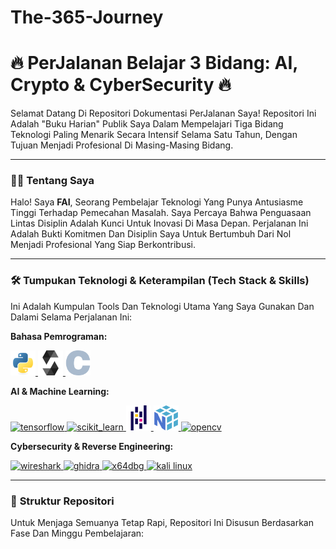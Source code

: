 # The-365-Journey

# 🔥 PerJalanan Belajar 3 Bidang: AI, Crypto & CyberSecurity 🔥

Selamat Datang Di Repositori Dokumentasi PerJalanan Saya! Repositori Ini Adalah "Buku Harian" Publik Saya Dalam Mempelajari Tiga Bidang Teknologi Paling Menarik Secara Intensif Selama Satu Tahun, Dengan Tujuan Menjadi Profesional Di Masing-Masing Bidang.

---

### 👨‍💻 **Tentang Saya**

Halo! Saya **FAI**, Seorang Pembelajar Teknologi Yang Punya Antusiasme Tinggi Terhadap Pemecahan Masalah. Saya Percaya Bahwa Penguasaan Lintas Disiplin Adalah Kunci Untuk Inovasi Di Masa Depan. Perjalanan Ini Adalah Bukti Komitmen Dan Disiplin Saya Untuk Bertumbuh Dari Nol Menjadi Profesional Yang Siap Berkontribusi.

---

### 🛠️ **Tumpukan Teknologi & Keterampilan (Tech Stack & Skills)**

Ini Adalah Kumpulan Tools Dan Teknologi Utama Yang Saya Gunakan Dan Dalami Selama Perjalanan Ini:

**Bahasa Pemrograman:**
<p align="left">
  <a href="https://www.python.org" target="_blank" rel="noreferrer"> <img src="https://raw.githubusercontent.com/devicons/devicon/master/icons/python/python-original.svg" alt="python" width="40" height="40"/> </a>
  <a href="https://soliditylang.org/" target="_blank" rel="noreferrer"> <img src="https://raw.githubusercontent.com/devicons/devicon/master/icons/solidity/solidity-original.svg" alt="solidity" width="40" height="40"/> </a>
  <a href="https://www.cplusplus.com/" target="_blank" rel="noreferrer"> <img src="https://raw.githubusercontent.com/devicons/devicon/master/icons/c/c-original.svg" alt="C" width="40" height="40"/> </a>
</p>

**AI & Machine Learning:**
<p align="left">
  <a href="https://www.tensorflow.org" target="_blank" rel="noreferrer"> <img src="https://www.vectorlogo.zone/logos/tensorflow/tensorflow-icon.svg" alt="tensorflow" width="40" height="40"/> </a>
  <a href="https://scikit-learn.org/" target="_blank" rel="noreferrer"> <img src="https://upload.wikimedia.org/wikipedia/commons/0/05/Scikit_learn_logo_small.svg" alt="scikit_learn" width="40" height="40"/> </a>
  <a href="https://pandas.pydata.org/" target="_blank" rel="noreferrer"> <img src="https://raw.githubusercontent.com/devicons/devicon/2ae2a900d2f041da66e950e4d48052658d850630/icons/pandas/pandas-original.svg" alt="pandas" width="40" height="40"/> </a>
  <a href="https://numpy.org/" target="_blank" rel="noreferrer"> <img src="https://raw.githubusercontent.com/devicons/devicon/master/icons/numpy/numpy-original.svg" alt="numpy" width="40" height="40"/> </a>
  <a href="https://opencv.org/" target="_blank" rel="noreferrer"> <img src="https://www.vectorlogo.zone/logos/opencv/opencv-icon.svg" alt="opencv" width="40" height="40"/> </a>
</p>

**Cybersecurity & Reverse Engineering:**
<p align="left">
  <a href="https://www.wireshark.org/" target="_blank" rel="noreferrer"> <img src="https://www.vectorlogo.zone/logos/wireshark/wireshark-icon.svg" alt="wireshark" width="40" height="40"/> </a>
  <a href="https://ghidra-sre.org/" target="_blank" rel="noreferrer"> <img src="https://upload.wikimedia.org/wikipedia/commons/3/36/Ghidra_logo.png" alt="ghidra" width="40" height="40"/> </a>
  <a href="https://x64dbg.com/" target="_blank" rel="noreferrer"> <img src="https://x64dbg.com/favicon.ico" alt="x64dbg" width="40" height="40"/> </a>
  <a href="https://www.kali.org/" target="_blank" rel="noreferrer"> <img src="https://www.vectorlogo.zone/logos/kalilinux/kalilinux-icon.svg" alt="kali linux" width="40" height="40"/> </a>
</p>

---

### 📂 **Struktur Repositori**

Untuk Menjaga Semuanya Tetap Rapi, Repositori Ini Disusun Berdasarkan Fase Dan Minggu Pembelajaran:

